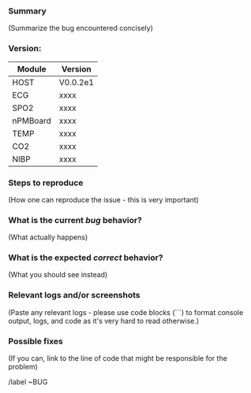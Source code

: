 <!---
Please read this!

Before opening a new issue, make sure to search for keywords in the issues
filtered by the "BUG" label.

and verify the issue you're about to submit isn't a duplicate.
--->

### Summary

(Summarize the bug encountered concisely)

### Version:

|  Module  |  Version |
| -------- | -------- |
|   HOST   | V0.0.2e1 |
|   ECG    |   xxxx   |
|   SPO2   |   xxxx   |
| nPMBoard |   xxxx   |
|   TEMP   |   xxxx   |
|   CO2    |   xxxx   |
|   NIBP   |   xxxx   |

### Steps to reproduce

(How one can reproduce the issue - this is very important)


### What is the current *bug* behavior?

(What actually happens)

### What is the expected *correct* behavior?

(What you should see instead)

### Relevant logs and/or screenshots

(Paste any relevant logs - please use code blocks (```) to format console output,
logs, and code as it's very hard to read otherwise.)


### Possible fixes

(If you can, link to the line of code that might be responsible for the problem)

/label ~BUG
